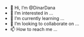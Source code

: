 - 👋 Hi, I’m @DinarDana
- 👀 I’m interested in ...
- 🌱 I’m currently learning ...
- 💞️ I’m looking to collaborate on ...
- 📫 How to reach me ...

<!---
DinarDana/DinarDana is a ✨ special ✨ repository because its `README.md` (this file) appears on your GitHub profile.
You can click the Preview link to take a look at your changes.
--->
